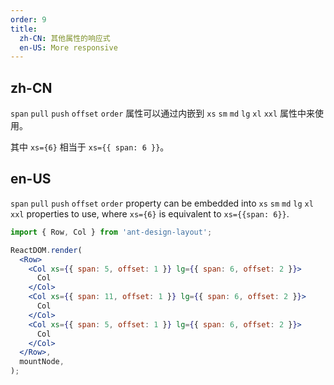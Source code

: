 ```yaml
---
order: 9
title:
  zh-CN: 其他属性的响应式
  en-US: More responsive
---
```


## zh-CN

`span` `pull` `push` `offset` `order` 属性可以通过内嵌到 `xs` `sm` `md` `lg` `xl` `xxl` 属性中来使用。

其中 `xs={6}` 相当于 `xs={{ span: 6 }}`。

## en-US

`span` `pull` `push` `offset` `order` property can be embedded into `xs` `sm` `md` `lg` `xl` `xxl` properties to use, where `xs={6}` is equivalent to `xs={{span: 6}}`.

```jsx
import { Row, Col } from 'ant-design-layout';

ReactDOM.render(
  <Row>
    <Col xs={{ span: 5, offset: 1 }} lg={{ span: 6, offset: 2 }}>
      Col
    </Col>
    <Col xs={{ span: 11, offset: 1 }} lg={{ span: 6, offset: 2 }}>
      Col
    </Col>
    <Col xs={{ span: 5, offset: 1 }} lg={{ span: 6, offset: 2 }}>
      Col
    </Col>
  </Row>,
  mountNode,
);
```
